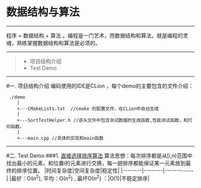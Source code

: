 ﻿# 数据结构与算法

---

程序 = 数据结构 + 算法 。编程是一门艺术，而数据结构和算法，就是编程的灵魂，熟练掌握数据结构和算法是必须的。

---
> * 项目结构介绍
> * Test Demo

---
#一. 项目结构介绍
编码使用的IDE是CLion ，每个demo的主要包含的文件介绍：
```
 ./demo
    |
    +---CMakeLists.txt  //cmake 的配置文件，在CLion中自动生成
    |
    +---SortTestHelper.h //该头文件中包含测试数据的生成函数,性能测试函数，和打印函数。
    |
    +---main.cpp //具体的实现和main函数
```

---
#二. Test Demo
###1. [直接选择排序算法](https://github.com/DLUTYJH/DataStructure/tree/master/SelectionSort)
算法思想：每次排序都是从[i,n)范围中找出最小的元素，和位置i的元素进行交换，每一趟排序都能保证某一元素放到最终的排序位置。
|时间复杂度|空间复杂度|稳定性|
|--------|--------|------------|
|最好：O($n^2$),   平均：O($n^2$) ,  最坏O($n^2$) ：|O(1)|不稳定排序|



